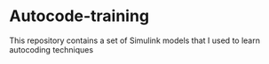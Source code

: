 # Autocode-training
This repository contains a set of Simulink models that I used to learn autocoding techniques
